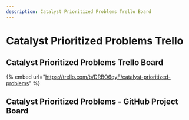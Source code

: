 ```yaml
---
description: Catalyst Prioritized Problems Trello Board
---
```


# Catalyst Prioritized Problems Trello

## Catalyst Prioritized Problems Trello Board

{% embed url="https://trello.com/b/DRBO6qyF/catalyst-prioritized-problems" %}

## Catalyst Prioritized Problems - GitHub Project Board

